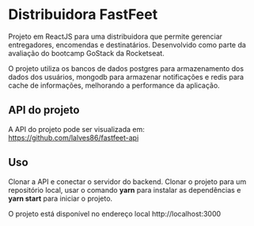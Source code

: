 # Distribuidora FastFeet

Projeto em ReactJS para uma distribuidora que permite gerenciar entregadores, encomendas e destinatários.
Desenvolvido como parte da avaliação do bootcamp GoStack da Rocketseat.

O projeto utiliza os bancos de dados postgres para armazenamento dos dados dos usuários, mongodb para armazenar notificações e redis para cache de informações,
melhorando a performance da aplicação.

## API do projeto

A API do projeto pode ser visualizada em: https://github.com/lalves86/fastfeet-api

## Uso

Clonar a API e conectar o servidor do backend.
Clonar o projeto para um repositório local, usar o comando **yarn** para instalar as dependências e **yarn start** para iniciar o projeto.

O projeto está disponível no endereço local http://localhost:3000
